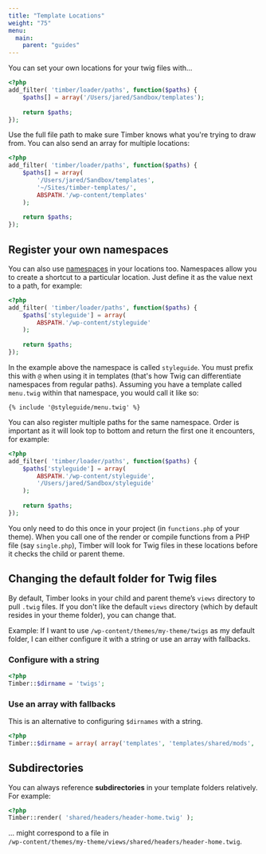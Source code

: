 ```yaml
---
title: "Template Locations"
weight: "75"
menu:
  main:
    parent: "guides"
---
```


You can set your own locations for your twig files with...

```php
<?php
add_filter( 'timber/loader/paths', function($paths) {
	$paths[] = array('/Users/jared/Sandbox/templates');
	
	return $paths;
});
```

Use the full file path to make sure Timber knows what you're trying to draw from. You can also send an array for multiple locations:

```php
<?php
add_filter( 'timber/loader/paths', function($paths) {
	$paths[] = array(
		'/Users/jared/Sandbox/templates',
		'~/Sites/timber-templates/',
		ABSPATH.'/wp-content/templates'
	);
	
	return $paths;
});
```

## Register your own namespaces

You can also use [namespaces](https://symfony.com/doc/current/templating/namespaced_paths.html) in your locations too. Namespaces allow you to create a shortcut to a particular location. Just define it as the value next to a path, for example:

```php
<?php
add_filter( 'timber/loader/paths', function($paths) {
	$paths['styleguide'] = array(
		ABSPATH.'/wp-content/styleguide'
	);
	
	return $paths;
});
```

In the example above the namespace is called `styleguide`. You must prefix this with `@` when using it in templates (that's how Twig can differentiate namespaces from regular paths).
Assuming you have a template called `menu.twig` within that namespace, you would call it like so:

```twig
{% include '@styleguide/menu.twig' %}
```

You can also register multiple paths for the same namespace. Order is important as it will look top to bottom and return the first one it encounters, for example:

```php
<?php
add_filter( 'timber/loader/paths', function($paths) {
	$paths['styleguide'] = array(
		ABSPATH.'/wp-content/styleguide',
		'/Users/jared/Sandbox/styleguide'
	);
	
	return $paths;
});
```

You only need to do this once in your project (in `functions.php` of your theme). When you call one of the render or compile functions from a PHP file (say `single.php`), Timber will look for Twig files in these locations before it checks the child or parent theme.

## Changing the default folder for Twig files

By default, Timber looks in your child and parent theme’s `views` directory to pull `.twig` files. If you don't like the default `views` directory (which by default resides in your theme folder), you can change that.

Example: If I want to use `/wp-content/themes/my-theme/twigs` as my default folder, I can either configure it with a string or use an array with fallbacks.

### Configure with a string

```php
<?php
Timber::$dirname = 'twigs';
```

### Use an array with fallbacks

This is an alternative to configuring `$dirnames` with a string.

```php
<?php
Timber::$dirname = array( array('templates', 'templates/shared/mods', 'twigs', 'views' ) );
```

## Subdirectories

You can always reference **subdirectories** in your template folders relatively. For example:

```php
<?php
Timber::render( 'shared/headers/header-home.twig' );
```
... might correspond to a file in  
`/wp-content/themes/my-theme/views/shared/headers/header-home.twig`.
